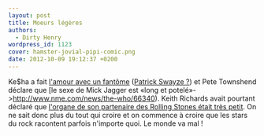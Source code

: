 ```yaml
---
layout: post
title: Moeurs légères
authors:
  - Dirty Henry
wordpress_id: 1123
cover: hamster-jovial-pipi-comic.png
date: 2012-10-09 19:12:37 +0200
---
```


Ke\$ha a fait [l'amour avec un fantôme](http://www.nme.com/news/keha/66332)
([Patrick Swayze ?](http://www.dailymotion.com/video/xtlhdf_ghost-patrick-swayze-demi-moore-whoopi-goldberg-scena-finale-www-goodnews-ws_shortfilms))
et Pete Townshend déclare que [le sexe de Mick Jagger est «long et
potelé»->http://www.nme.com/news/the-who/66340). Keith Richards avait pourtant
déclaré que
[l'organe de son partenaire des Rolling Stones était très petit](http://www.nme.com/news/the-rolling-stones/62658).
On ne sait donc plus du tout qui croire et on commence à croire que les stars du
rock racontent parfois n'importe quoi. Le monde va mal !
